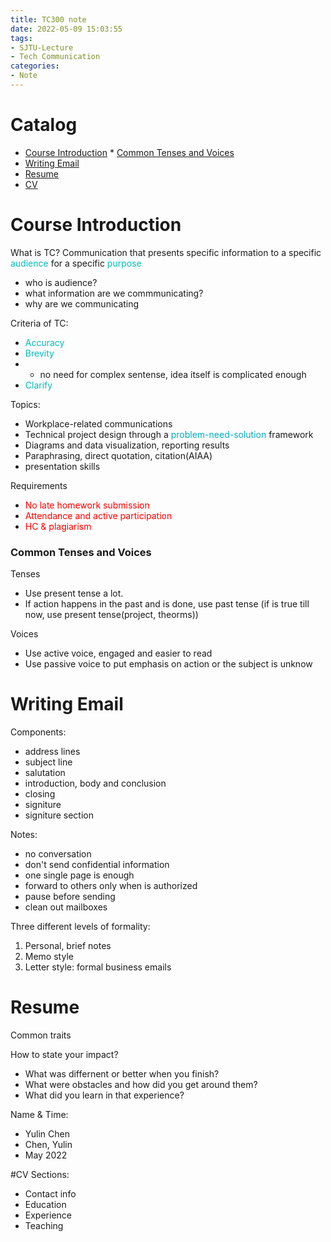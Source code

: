 ```yaml
---
title: TC300 note
date: 2022-05-09 15:03:55
tags: 
- SJTU-Lecture
- Tech Communication
categories: 
- Note
---
```


# Catalog
<!-- vim-markdown-toc Marked -->

* [Course Introduction](#course-introduction)
        * [Common Tenses and Voices](#common-tenses-and-voices)
* [Writing Email](#writing-email)
* [Resume](#resume)
* [CV](#cv)

<!-- vim-markdown-toc -->


# Course Introduction
What is TC?
Communication that presents specific information to a specific <font color=#00bbbb>audience</font> for a specific <font color=#00bbbb>purpose</font>
- who is audience?
- what information are we commmunicating?
- why are we communicating

Criteria of TC:
- <font color=#00bbbb>Accuracy</font>
- <font color=#00bbbb>Brevity</font>
- - no need for complex sentense, idea itself is complicated enough
- <font color=#00bbbb>Clarify</font>

Topics:
- Workplace-related communications
- Technical project design through a <font color=#00aabb>problem-need-solution</font> framework
- Diagrams and data visualization, reporting results
- Paraphrasing, direct quotation, citation(AIAA)
- presentation skills

Requirements
- <font color=#FF0000>No late homework submission</font>
- <font color=#FF0000>Attendance and active participation</font>
- <font color=#FF0000>HC & plagiarism</font>



### Common Tenses and Voices

Tenses
- Use present tense a lot.
- If action happens in the past and is done, use past tense (if is true till now, use present tense(project, theorms))

Voices
- Use active voice, engaged and easier to read
- Use passive voice to put emphasis on action or the subject is unknow


# Writing Email
Components:
- address lines
- subject line
- salutation
- introduction, body and conclusion
- closing
- signiture
- signiture section

Notes:
- no conversation
- don't send confidential information
- one single page is enough
- forward to others only when is authorized
- pause before sending
- clean out mailboxes

Three different levels of formality:
1. Personal, brief notes
2. Memo style
3. Letter style: formal business emails

# Resume
Common traits

How to state your impact?
- What was differnent or better when you finish?
- What were obstacles and how did you get around them?
- What did you learn in that experience?

Name & Time:
- Yulin Chen
- Chen, Yulin
- May 2022

#CV
Sections:
- Contact info
- Education
- Experience
- Teaching
